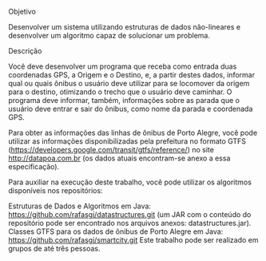 Objetivo

Desenvolver um sistema utilizando estruturas de dados não-lineares e desenvolver um algoritmo capaz de solucionar um problema.

Descrição

Você deve desenvolver um programa que receba como entrada duas coordenadas GPS, a Origem e o Destino, e, a partir destes dados, informar qual ou quais ônibus o usuário deve utilizar para se locomover da origem para o destino, otimizando o trecho que o usuário deve caminhar. O programa deve informar, também, informações sobre as parada que o usuário deve entrar e sair do ônibus, como nome da parada e coordenada GPS.

Para obter as informações das linhas de ônibus de Porto Alegre, você pode utilizar as informações disponibilizadas pela prefeitura no formato GTFS (https://developers.google.com/transit/gtfs/reference/) no site http://datapoa.com.br (os dados atuais encontram-se anexo a essa especificação).

Para auxiliar na execução deste trabalho, você pode utilizar os algoritmos disponíveis nos repositórios:

Estruturas de Dados e Algoritmos em Java: https://github.com/rafasgj/datastructures.git (um JAR com o conteúdo do repositório pode ser encontrado nos arquivos anexos: datastructures.jar).
Classes GTFS para os dados de ônibus de Porto Alegre em Java: https://github.com/rafasgj/smartcity.git
Este trabalho pode ser realizado em grupos de até três pessoas.
